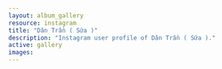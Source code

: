 ```yaml
---
layout: album_gallery
resource: instagram
title: "Dân Trần ( Sứa )"
description: "Instagram user profile of Dân Trần ( Sứa )."
active: gallery
images:
---
```

